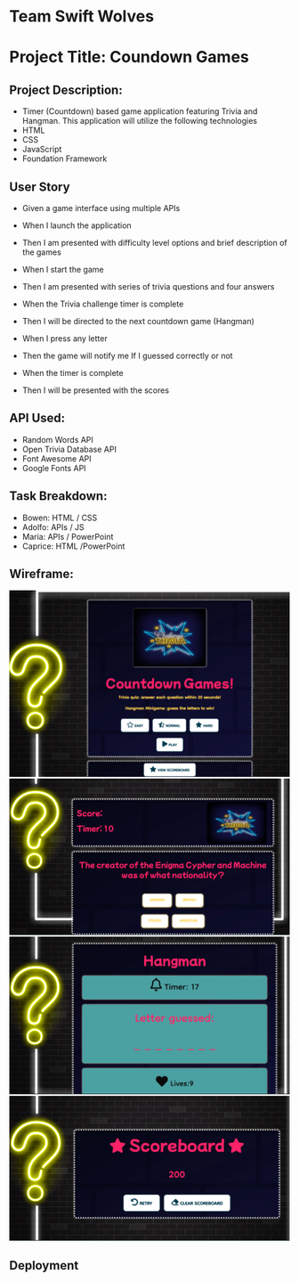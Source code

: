 # Team Swift Wolves

# Project Title: Coundown Games


## Project Description: 
- Timer (Countdown) based game application featuring Trivia and Hangman. This application will utilize the following technologies
- HTML
- CSS
- JavaScript
- Foundation Framework


## User Story


- Given a game interface using multiple APIs
- When I launch the application
- Then I am presented with difficulty level options and brief description of the games

- When I start the game
- Then I am presented with series of trivia questions and four answers 

- When the Trivia challenge timer is complete
- Then I will be directed to the next countdown game (Hangman)

- When I press any letter 
- Then the game will notify me If I guessed correctly or not

- When the timer is complete
- Then I will be presented with the scores


## API Used:
- Random Words API
- Open Trivia Database API
- Font Awesome API
- Google Fonts API 

## Task Breakdown:
- Bowen: HTML / CSS
- Adolfo: APIs / JS
- Maria: APIs / PowerPoint 
- Caprice: HTML /PowerPoint 

## Wireframe: 
![](/assets/img/HomePage.png)
![](/assets/img/TriviaChallenge.png)
![](/assets/img/Hangman.png)
![](/assets/img/Scoreboard.png)

## Deployment
